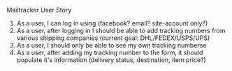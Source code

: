 Mailtracker
User Story
1. As a user, I can log in using (facebook? email? site-account only?)
2. As a user, after logging in I should be able to add tracking numbers from various shipping companies (current goal: DHL/FEDEX/USPS/UPS)
3. As a user, I should only be able to see my own tracking numberse
4. As a user, after adding my tracking number to the form, it should populate it's information (delivery status, destination, item price?)

